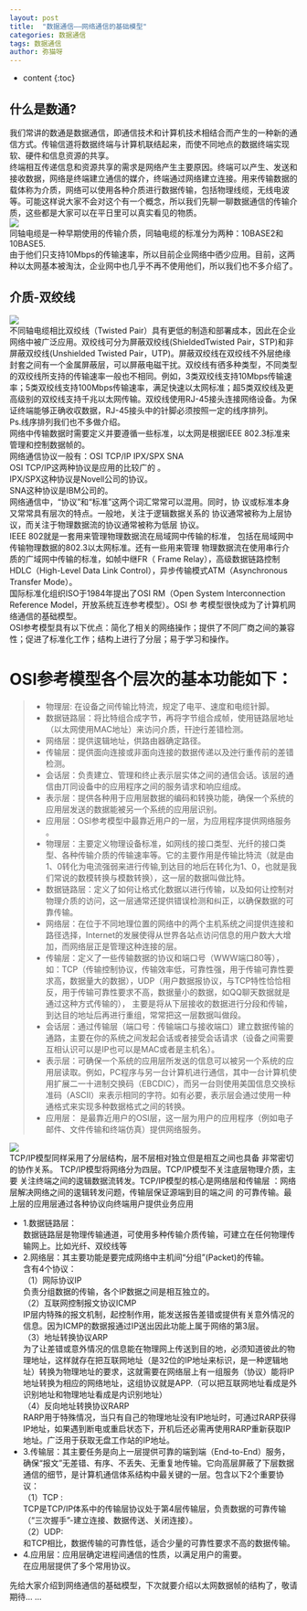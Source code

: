 ```yaml
---
layout: post
title:  "数据通信——网络通信的基础模型"
categories: 数据通信
tags: 数据通信
author: 弥猫呀
---
```




* content
{:toc}








## 什么是数通?  
我们常讲的数通是数据通信，即通信技术和计算机技术相结合而产生的一种新的通信方式。传输信道将数据终端与计算机联结起来，而使不同地点的数据终端实现软、硬件和信息资源的共享。  
终端相互传递信息和资源共享的需求是网络产生主要原因。终端可以产生、发送和接收数据，网络是终端建立通信的媒介，终端通过网络建立连接。用来传输数据的载体称为介质，网络可以使用各种介质进行数据传输，包括物理线缆，无线电波等。可能这样说大家不会对这个有一个概念，所以我们先聊一聊数据通信的传输介质，这些都是大家可以在平日里可以真实看见的物质。  
![](https://s2.ax1x.com/2020/01/03/lUdBB4.png)  
同轴电缆是一种早期使用的传输介质，同轴电缆的标准分为两种：10BASE2和10BASE5.  
由于他们只支持10Mbps的传输速率，所以目前企业网络中徆少应用。目前，这两种以太网基本被淘汰，企业网中也几乎不再不使用他们，所以我们也不多介绍了。  
## 介质-双绞线  
![](https://s2.ax1x.com/2020/01/03/lUwVrF.png)  
不同轴电缆相比双绞线（Twisted Pair）具有更低的制造和部署成本，因此在企业网络中被广泛应用。双绞线可分为屏蔽双绞线(ShieldedTwisted Pair，STP)和非屏蔽双绞线(Unshielded Twisted Pair，UTP)。屏蔽双绞线在双绞线不外层绝缘封套之间有一个金属屏蔽层，可以屏蔽电磁干扰。双绞线有徆多种类型，不同类型的双绞线所支持的传输速率一般也不相同。例如，3类双绞线支持10Mbps传输速率；5类双绞线支持100Mbps传输速率，满足快速以太网标准；超5类双绞线及更高级别的双绞线支持千兆以太网传输。双绞线使用RJ-45接头连接网络设备。为保证终端能够正确收収数据，RJ-45接头中的针脚必须按照一定的线序排列。  
Ps.线序排列我们也不多做介绍。  
网络中传输数据时需要定义并要遵循一些标准，以太网是根据IEEE 802.3标准来管理和控制数据帧的。  
网络通信协议一般有：OSI TCP/IP IPX/SPX SNA  
OSI TCP/IP这两种协议是应用的比较广的 。  
IPX/SPX这种协议是Novell公司的协议。  
SNA这种协议是IBM公司的。  
网络通信中，“协议”和“标准”这两个词汇常常可以混用。同时，协 议或标准本身又常常具有层次的特点。一般地，关注于逻辑数据关系的 协议通常被称为上层协议，而关注于物理数据流的协议通常被称为低层 协议。  
IEEE 802就是一套用来管理物理数据流在局域网中传输的标准， 包括在局域网中传输物理数据的802.3以太网标准。还有一些用来管理 物理数据流在使用串行介质的广域网中传输的标准，如帧中继FR（ Frame Relay），高级数据链路控制HDLC（High-Level Data Link Control），异步传输模式ATM（Asynchronous Transfer Mode）。   
国际标准化组织ISO于1984年提出了OSI RM（Open System Interconnection Reference Model，开放系统互连参考模型）。OSI 参 考模型很快成为了计算机网络通信的基础模型。   
OSI参考模型具有以下优点：简化了相关的网络操作；提供了不同厂商之间的兼容性；促进了标准化工作；结构上进行了分层；易于学习和操作。   
# OSI参考模型各个层次的基本功能如下：  
> - 物理层: 在设备之间传输比特流，规定了电平、速度和电缆针脚。  
> - 数据链路层：将比特组合成字节，再将字节组合成帧，使用链路层地址 （以太网使用MAC地址）来访问介质，幵迚行差错检测。  
> - 网络层：提供逡辑地址，供路由器确定路径。  
> - 传输层：提供面向连接或非面向连接的数据传递以及迚行重传前的差错 检测。  
> - 会话层：负责建立、管理和终止表示层实体之间的通信会话。该层的通 信由丌同设备中的应用程序之间的服务请求和响应组成。  
> - 表示层：提供各种用于应用层数据的编码和转换功能，确保一个系统的 应用层发送的数据能被另一个系统的应用层识别。  
> - 应用层：OSI参考模型中最靠近用户的一层，为应用程序提供网络服务 。  
> - 物理层：主要定义物理设备标准，如网线的接口类型、光纤的接口类型、各种传输介质的传输速率等。它的主要作用是传输比特流（就是由1、0转化为电流强弱来进行传输,到达目的地后在转化为1、0，也就是我们常说的数模转换与模数转换），这一层的数据叫做比特。  
> - 数据链路层：定义了如何让格式化数据以进行传输，以及如何让控制对物理介质的访问，这一层通常还提供错误检测和纠正，以确保数据的可靠传输。  
> - 网络层：在位于不同地理位置的网络中的两个主机系统之间提供连接和路径选择，Internet的发展使得从世界各站点访问信息的用户数大大增加，而网络层正是管理这种连接的层。  
> - 传输层：定义了一些传输数据的协议和端口号（WWW端口80等），如：TCP（传输控制协议，传输效率低，可靠性强，用于传输可靠性要求高，数据量大的数据），UDP（用户数据报协议，与TCP特性恰恰相反，用于传输可靠性要求不高，数据量小的数据，如QQ聊天数据就是通过这种方式传输的）， 主要是将从下层接收的数据进行分段和传输，到达目的地址后再进行重组，常常把这一层数据叫做段。  
> - 会话层：通过传输层（端口号：传输端口与接收端口）建立数据传输的通路，主要在你的系统之间发起会话或者接受会话请求（设备之间需要互相认识可以是IP也可以是MAC或者是主机名）。  
> - 表示层：可确保一个系统的应用层所发送的信息可以被另一个系统的应用层读取。例如，PC程序与另一台计算机进行通信，其中一台计算机使用扩展二一十进制交换码（EBCDIC），而另一台则使用美国信息交换标准码（ASCII）来表示相同的字符。如有必要，表示层会通过使用一种通格式来实现多种数据格式之间的转换。  
> - 应用层： 是最靠近用户的OSI层，这一层为用户的应用程序（例如电子邮件、文件传输和终端仿真）提供网络服务。  

![](https://s2.ax1x.com/2020/01/03/lUwvz6.png)  
TCP/IP模型同样采用了分层结构，层不层相对独立但是相互之间也具备 非常密切的协作关系。 TCP/IP模型将网络分为四层。TCP/IP模型不关注底层物理介质，主要 关注终端之间的逡辑数据流转发。TCP/IP模型的核心是网络层和传输层 ：网络层解决网络之间的逡辑转发问题，传输层保证源端到目的端之间 的可靠传输。最上层的应用层通过各种协议向终端用户提供业务应用  
* 1.数据链路层：  
数据链路层是物理传输通道，可使用多种传输介质传输，可建立在任何物理传输网上。比如光纤、双绞线等  
* 2.网络层：其主要功能是要完成网络中主机间“分组”(Packet)的传输。  
含有4个协议：  
（1）网际协议IP  
负责分组数据的传输，各个IP数据之间是相互独立的。  
（2）互联网控制报文协议ICMP  
IP层内特殊的报文机制，起控制作用，能发送报告差错或提供有关意外情况的信息。因为ICMP的数据报通过IP送出因此功能上属于网络的第3层。  
（3）地址转换协议ARP  
为了让差错或意外情况的信息能在物理网上传送到目的地，必须知道彼此的物理地址，这样就存在把互联网地址（是32位的IP地址来标识，是一种逻辑地址）转换为物理地址的要求，这就需要在网络层上有一组服务（协议）能将IP地址转换为相应的网络地址，这组协议就是APP.（可以把互联网地址看成是外识别地址和物理地址看成是内识别地址）  
（4）反向地址转换协议RARP  
RARP用于特殊情况，当只有自己的物理地址没有IP地址时，可通过RARP获得IP地址，如果遇到断电或重启状态下，开机后还必需再使用RARP重新获取IP地址。广泛用于获取无盘工作站的IP地址。  
* 3.传输层：其主要任务是向上一层提供可靠的端到端（End-to-End）服务，确保“报文”无差错、有序、不丢失、无重复地传输。它向高层屏蔽了下层数据通信的细节，是计算机通信体系结构中最关键的一层。包含以下2个重要协议：  
（1）TCP :  
TCP是TCP/IP体系中的传输层协议处于第4层传输层，负责数据的可靠传输（“三次握手”-建立连接、数据传送、关闭连接）。  
（2）UDP:  
和TCP相比，数据传输的可靠性低，适合少量的可靠性要求不高的数据传输。  
* 4.应用层：应用层确定进程间通信的性质，以满足用户的需要。  
在应用层提供了多个常用协议。  

先给大家介绍到网络通信的基础模型，下次就要介绍以太网数据帧的结构了，敬请期待… …  

